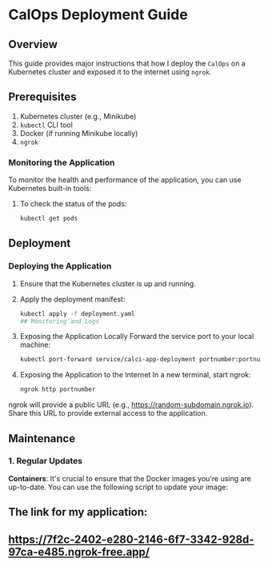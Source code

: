 # CalOps Deployment Guide

## Overview

This guide provides major instructions that how I deploy the `CalOps` on a Kubernetes cluster and exposed it to the internet using `ngrok`.

## Prerequisites

1. Kubernetes cluster (e.g., Minikube)
2. `kubectl` CLI tool
3. Docker (if running Minikube locally)
4. `ngrok`

### Monitoring the Application

To monitor the health and performance of the application, you can use Kubernetes built-in tools:

1. To check the status of the pods:
   ```bash
   kubectl get pods


## Deployment

### Deploying the Application

1. Ensure that the Kubernetes cluster is up and running.

2. Apply the deployment manifest:
   ```bash
   kubectl apply -f deployment.yaml
   ## Monitoring and Logs
3. Exposing the Application Locally
   Forward the service port to your local machine:
   ```bash
   kubectl port-forward service/calci-app-deployment portnumber:portnumber
4. Exposing the Application to the Internet
   In a new terminal, start ngrok:
   ```bash
   ngrok http portnumber
ngrok will provide a public URL (e.g., https://random-subdomain.ngrok.io). Share this URL to provide external access to the application.

## Maintenance

### 1. **Regular Updates**

**Containers**:
It's crucial to ensure that the Docker images you're using are up-to-date. You can use the following script to update your image:

## The link for my application:
## https://7f2c-2402-e280-2146-6f7-3342-928d-97ca-e485.ngrok-free.app/
